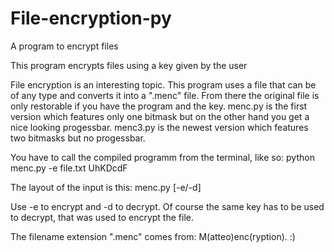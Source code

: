 # File-encryption-py
A program to encrypt files

This program encrypts files using a key given by the user

File encryption is an interesting topic. This program uses a file that can be of any type and converts it into a ".menc" file. From there the original file is only restorable if you have the program and the key.
menc.py is the first version which features only one bitmask but on the other hand you get a nice looking progessbar.
menc3.py is the newest version which features two bitmasks but no progessbar.

You have to call the compiled programm from the terminal, like so: python menc.py -e file.txt UhKDcdF

The layout of the input is this: menc.py [-e/-d] <file> <key>

Use -e to encrypt and -d to decrypt. Of course the same key has to be used to decrypt, that was used to encrypt the file.

The filename extension ".menc" comes from: M(atteo)enc(ryption). :)
